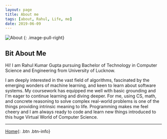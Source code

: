 ```yaml
---
layout: page
title: About me
tags: [about, Rahul, Life, me]
date: 2019-06-09
---
```


![About](https://raw.githubusercontent.com/RahulGuptaNitro/rahulguptanitro.github.io/master/about.jpg)
{: .image-pull-right}



## Bit About Me

Hi! I am Rahul Kumar Gupta pursuing Bachelor of Technology in Computer Science and Engineering from University of Lucknow.


I am deeply interested in the vast field of algorithms, fascinated by the emerging wonders of machine learning, and keen to learn
about software systems. My coursework has equipped me well with basic grounding and I'm eager to continue learning and diving deeper. For me, using CS, math, and concrete reasoning to solve complex real-world
problems is one of the things providing intrinsic meaning to life.
Programming makes me feel cheery and I am always ready to code and learn new things introduced to this huge Virtual World of Computer Science.



** ** 

      

[Home](https://rahulguptanitro.github.io){: .btn .btn-info}
